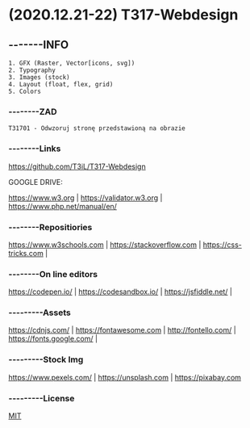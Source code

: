 # (2020.12.21-22) T317-Webdesign

## -------INFO
```
1. GFX (Raster, Vector[icons, svg])
2. Typography
3. Images (stock)
4. Layout (float, flex, grid)
5. Colors
```

### --------ZAD

```
T31701 - Odwzoruj stronę przedstawioną na obrazie

```

### --------Links
https://github.com/T3iL/T317-Webdesign

GOOGLE DRIVE: 

https://www.w3.org | https://validator.w3.org | https://www.php.net/manual/en/
### --------Repositiories
https://www.w3schools.com | https://stackoverflow.com | https://css-tricks.com |
### --------On line editors
https://codepen.io/ | https://codesandbox.io/ | https://jsfiddle.net/ |
### ---------Assets
https://cdnjs.com/ | https://fontawesome.com | http://fontello.com/ | https://fonts.google.com/ |
### ---------Stock Img
https://www.pexels.com/ | https://unsplash.com | https://pixabay.com
### ---------License
[MIT](https://choosealicense.com/licenses/mit/)
